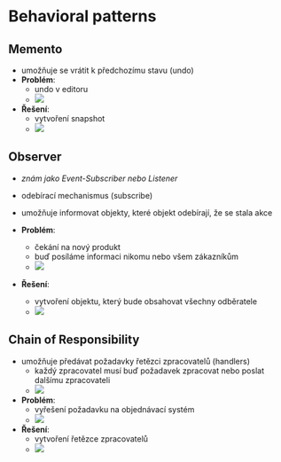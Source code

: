 # Behavioral patterns

## Memento

- umožňuje se vrátit k předchozímu stavu (undo)
- **Problém**:
  - undo v editoru
  - ![](https://refactoring.guru/images/patterns/diagrams/memento/problem2-en.png?id=a1c8258832f35d27f1a566322b34bf78)
- **Řešení**:
  - vytvoření snapshot
  - ![](https://refactoring.guru/images/patterns/diagrams/memento/solution-en.png?id=b8adab0fc6d22cf8d630e560b9a8fafd)

## Observer

- _znám jako Event-Subscriber nebo Listener_
- odebírací mechanismus (subscribe)
- umožňuje informovat objekty, které objekt odebírají, že se stala akce
- **Problém**:
  - čekání na nový produkt
  - buď posíláme informaci nikomu nebo všem zákazníkům
  - ![](https://refactoring.guru/images/patterns/content/observer/observer-comic-1-en.png?id=1ec8571b22ea8fd2ed537f06cc763152)
- **Řešení**:

  - vytvoření objektu, který bude obsahovat všechny odběratele
  - ![](https://refactoring.guru/images/patterns/diagrams/observer/solution1-en.png?id=60fb9a2822649dec1c68b78733479c57)

## Chain of Responsibility

- umožňuje předávat požadavky řetězci zpracovatelů (handlers)
  - každý zpracovatel musí buď požadavek zpracovat nebo poslat dalšímu zpracovateli
  - ![](https://refactoring.guru/images/patterns/content/chain-of-responsibility/chain-of-responsibility.png)
- **Problém**:
  - vyřešení požadavku na objednávací systém
  - ![](https://refactoring.guru/images/patterns/diagrams/chain-of-responsibility/problem2-en.png)
- **Řešení**:
  - vytvoření řetězce zpracovatelů
  - ![](https://refactoring.guru/images/patterns/diagrams/chain-of-responsibility/solution1-en.png)
